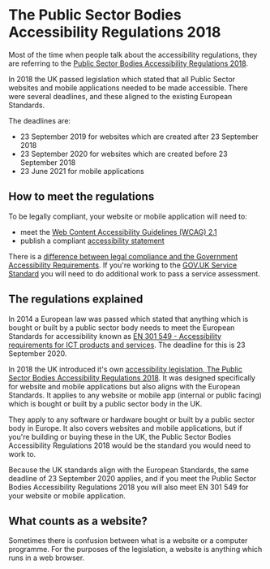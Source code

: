 # The Public Sector Bodies Accessibility Regulations 2018

Most of the time when people talk about the accessibility regulations, they are referring to the [Public Sector Bodies Accessibility Regulations 2018](https://www.legislation.gov.uk/uksi/2018/952/made).

In 2018 the UK passed legislation which stated that all Public Sector websites and mobile applications needed to be made accessible. There were several deadlines, and these aligned to the existing European Standards.

The deadlines are:
- 23 September 2019 for websites which are created after 23 September 2018
- 23 September 2020 for websites which are created before 23 September 2018
- 23 June 2021 for mobile applications

## How to meet the regulations

To be legally compliant, your website or mobile application will need to:
- meet the [Web Content Accessibility Guidelines (WCAG) 2.1](/accessibility-law/web-content-accessibility-guidelines)
- publish a compliant [accessibility statement](/accessibility-law/accessibility-statements)

<div class="govuk-inset-text">
  
  There is a [difference between legal compliance and the Government Accessibility Requirements](/accessibility-law/accessibility-regulations-vs-the-govuk-service-standard). If you're working to the [GOV.UK Service Standard](https://www.gov.uk/service-manual/service-standard) you will need to do additional work to pass a service assessment.

</div>

## The regulations explained

In 2014 a European law was passed which stated that anything which is bought or built by a public sector body needs to meet the European Standards for accessibility known as [EN&nbsp;301&nbsp;549 - Accessibility requirements for ICT products and services](https://www.etsi.org/deliver/etsi_en/301500_301599/301549/03.01.01_60/en_301549v030101p.pdf). The deadline for this is 23 September 2020.

In 2018 the UK introduced it's own [accessibility legislation, The Public Sector Bodies Accessibility Regulations 2018](https://www.legislation.gov.uk/uksi/2018/952/contents/made). It was designed specifically for website and mobile applications but also aligns with the European Standards. It applies to any website or mobile app (internal or public facing) which is bought or built by a public sector body in the UK.

They apply to any software or hardware bought or built by a public sector body in Europe. It also covers websites and mobile applications, but if you're building or buying these in the UK, the Public Sector Bodies Accessibility Regulations 2018 would be the standard you would need to work to.

<div class="govuk-inset-text">
  Because the UK standards align with the European Standards, the same deadline of 23 September 2020 applies, and if you meet the Public Sector Bodies Accessibility Regulations 2018 you will also meet EN&nbsp;301&nbsp;549 for your website or mobile application. 
</div>

## What counts as a website?

Sometimes there is confusion between what is a website or a computer programme. 
For the purposes of the legislation, a website is anything which runs in 
a web browser.
